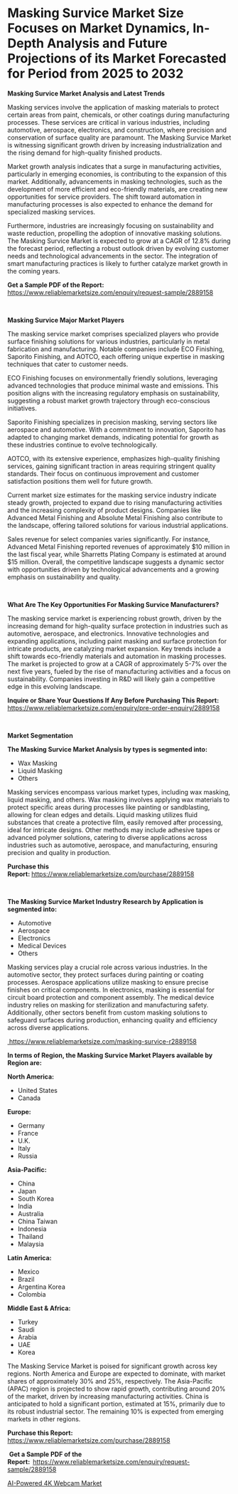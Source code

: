 <p><h1>Masking Survice Market Size Focuses on Market Dynamics, In-Depth Analysis and Future Projections of its Market Forecasted for Period from 2025 to 2032</h1></p><p><strong>Masking Survice Market Analysis and Latest Trends</strong></p>
<p><p>Masking services involve the application of masking materials to protect certain areas from paint, chemicals, or other coatings during manufacturing processes. These services are critical in various industries, including automotive, aerospace, electronics, and construction, where precision and conservation of surface quality are paramount. The Masking Survice Market is witnessing significant growth driven by increasing industrialization and the rising demand for high-quality finished products.</p><p>Market growth analysis indicates that a surge in manufacturing activities, particularly in emerging economies, is contributing to the expansion of this market. Additionally, advancements in masking technologies, such as the development of more efficient and eco-friendly materials, are creating new opportunities for service providers. The shift toward automation in manufacturing processes is also expected to enhance the demand for specialized masking services.</p><p>Furthermore, industries are increasingly focusing on sustainability and waste reduction, propelling the adoption of innovative masking solutions. The Masking Survice Market is expected to grow at a CAGR of 12.8% during the forecast period, reflecting a robust outlook driven by evolving customer needs and technological advancements in the sector. The integration of smart manufacturing practices is likely to further catalyze market growth in the coming years.</p></p>
<p><strong>Get a Sample PDF of the Report:&nbsp;</strong> <a href="https://www.reliablemarketsize.com/enquiry/request-sample/2889158?utm_campaign=2749&utm_medium=2&utm_source=Github&utm_content=ia&utm_term=14032025&utm_id=masking-survice">https://www.reliablemarketsize.com/enquiry/request-sample/2889158</a></p>
<p>&nbsp;</p>
<p><strong>Masking Survice Major Market Players</strong></p>
<p><p>The masking service market comprises specialized players who provide surface finishing solutions for various industries, particularly in metal fabrication and manufacturing. Notable companies include ECO Finishing, Saporito Finishing, and AOTCO, each offering unique expertise in masking techniques that cater to customer needs.</p><p>ECO Finishing focuses on environmentally friendly solutions, leveraging advanced technologies that produce minimal waste and emissions. This position aligns with the increasing regulatory emphasis on sustainability, suggesting a robust market growth trajectory through eco-conscious initiatives.</p><p>Saporito Finishing specializes in precision masking, serving sectors like aerospace and automotive. With a commitment to innovation, Saporito has adapted to changing market demands, indicating potential for growth as these industries continue to evolve technologically.</p><p>AOTCO, with its extensive experience, emphasizes high-quality finishing services, gaining significant traction in areas requiring stringent quality standards. Their focus on continuous improvement and customer satisfaction positions them well for future growth.</p><p>Current market size estimates for the masking service industry indicate steady growth, projected to expand due to rising manufacturing activities and the increasing complexity of product designs. Companies like Advanced Metal Finishing and Absolute Metal Finishing also contribute to the landscape, offering tailored solutions for various industrial applications.</p><p>Sales revenue for select companies varies significantly. For instance, Advanced Metal Finishing reported revenues of approximately $10 million in the last fiscal year, while Sharretts Plating Company is estimated at around $15 million. Overall, the competitive landscape suggests a dynamic sector with opportunities driven by technological advancements and a growing emphasis on sustainability and quality.</p></p>
<p>&nbsp;</p>
<p><strong>What Are The Key Opportunities For Masking Survice Manufacturers?</strong></p>
<p><p>The masking service market is experiencing robust growth, driven by the increasing demand for high-quality surface protection in industries such as automotive, aerospace, and electronics. Innovative technologies and expanding applications, including paint masking and surface protection for intricate products, are catalyzing market expansion. Key trends include a shift towards eco-friendly materials and automation in masking processes. The market is projected to grow at a CAGR of approximately 5-7% over the next five years, fueled by the rise of manufacturing activities and a focus on sustainability. Companies investing in R&D will likely gain a competitive edge in this evolving landscape.</p></p>
<p><strong>Inquire or Share Your Questions If Any Before Purchasing This Report:</strong> <a href="https://www.reliablemarketsize.com/enquiry/pre-order-enquiry/2889158?utm_campaign=2749&utm_medium=2&utm_source=Github&utm_content=ia&utm_term=14032025&utm_id=masking-survice">https://www.reliablemarketsize.com/enquiry/pre-order-enquiry/2889158</a></p>
<p>&nbsp;</p>
<p><strong>Market Segmentation</strong></p>
<p><strong>The Masking Survice Market Analysis by types is segmented into:</strong></p>
<p><ul><li>Wax Masking</li><li>Liquid Masking</li><li>Others</li></ul></p>
<p><p>Masking services encompass various market types, including wax masking, liquid masking, and others. Wax masking involves applying wax materials to protect specific areas during processes like painting or sandblasting, allowing for clean edges and details. Liquid masking utilizes fluid substances that create a protective film, easily removed after processing, ideal for intricate designs. Other methods may include adhesive tapes or advanced polymer solutions, catering to diverse applications across industries such as automotive, aerospace, and manufacturing, ensuring precision and quality in production.</p></p>
<p><strong>Purchase this Report:&nbsp;</strong><a href="https://www.reliablemarketsize.com/purchase/2889158?utm_campaign=2749&utm_medium=2&utm_source=Github&utm_content=ia&utm_term=14032025&utm_id=masking-survice">https://www.reliablemarketsize.com/purchase/2889158</a></p>
<p>&nbsp;</p>
<p><strong>The Masking Survice Market Industry Research by Application is segmented into:</strong></p>
<p><ul><li>Automotive</li><li>Aerospace</li><li>Electronics</li><li>Medical Devices</li><li>Others</li></ul></p>
<p><p>Masking services play a crucial role across various industries. In the automotive sector, they protect surfaces during painting or coating processes. Aerospace applications utilize masking to ensure precise finishes on critical components. In electronics, masking is essential for circuit board protection and component assembly. The medical device industry relies on masking for sterilization and manufacturing safety. Additionally, other sectors benefit from custom masking solutions to safeguard surfaces during production, enhancing quality and efficiency across diverse applications.</p></p>
<p><a href="https://www.reliablemarketsize.com/masking-survice-r2889158?utm_campaign=2749&utm_medium=2&utm_source=Github&utm_content=ia&utm_term=14032025&utm_id=masking-survice">&nbsp;https://www.reliablemarketsize.com/masking-survice-r2889158</a></p>
<p><strong>In terms of Region, the Masking Survice Market Players available by Region are:</strong></p>
<p>
    <p> <strong> North America: </strong>
        <ul>
            <li>United States</li>
            <li>Canada</li>
        </ul>
        </p> 
    <p> <strong> Europe: </strong>
        <ul>
            <li>Germany</li>
            <li>France</li>
            <li>U.K.</li>
            <li>Italy</li>
            <li>Russia</li>
        </ul>
        </p> 
    <p> <strong> Asia-Pacific: </strong>
        <ul>
            <li>China</li>
            <li>Japan</li>
            <li>South Korea</li>
            <li>India</li>
            <li>Australia</li>
            <li>China Taiwan</li>
            <li>Indonesia</li>
            <li>Thailand</li>
            <li>Malaysia</li>
        </ul>
        </p> 
    <p> <strong> Latin America: </strong>
        <ul>
            <li>Mexico</li>
            <li>Brazil</li>
            <li>Argentina Korea</li>
            <li>Colombia</li>
        </ul>
        </p> 
    <p> <strong> Middle East & Africa: </strong>
        <ul>
            <li>Turkey</li>
            <li>Saudi</li>
            <li>Arabia</li>
            <li>UAE</li>
            <li>Korea</li>
        </ul>
    </p>
    </p>
<p><p>The Masking Service Market is poised for significant growth across key regions. North America and Europe are expected to dominate, with market shares of approximately 30% and 25%, respectively. The Asia-Pacific (APAC) region is projected to show rapid growth, contributing around 20% of the market, driven by increasing manufacturing activities. China is anticipated to hold a significant portion, estimated at 15%, primarily due to its robust industrial sector. The remaining 10% is expected from emerging markets in other regions.</p></p>
<p><strong>Purchase this Report: </strong><a href="https://www.reliablemarketsize.com/purchase/2889158?utm_campaign=2749&utm_medium=2&utm_source=Github&utm_content=ia&utm_term=14032025&utm_id=masking-survice">https://www.reliablemarketsize.com/purchase/2889158</a></p>
<p>&nbsp;<strong>Get a Sample PDF of the Report:&nbsp;&nbsp;</strong><a href="https://www.reliablemarketsize.com/enquiry/request-sample/2889158?utm_campaign=2749&utm_medium=2&utm_source=Github&utm_content=ia&utm_term=14032025&utm_id=masking-survice">https://www.reliablemarketsize.com/enquiry/request-sample/2889158</a></p>
<p><strong></strong></p>
<p><p><a href="https://github.com/rushanday/Market-Research-Report-List-1/blob/main/ai-powered-4k-webcam-market.md?utm_campaign=2749&utm_medium=2&utm_source=Github&utm_content=ia&utm_term=14032025&utm_id=masking-survice">AI-Powered 4K Webcam Market</a></p></p>